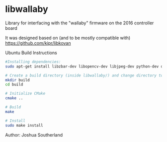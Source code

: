 # libwallaby
Library for interfacing with the "wallaby" firmware on the 2016 controller board

It was designed based on (and to be mostly compatible with) https://github.com/kipr/libkovan 


Ubuntu Build Instructions
```` bash
#Installing dependencies: 
sudo apt-get install libzbar-dev libopencv-dev libjpeg-dev python-dev doxygen swig cmake

# Create a build directory (inside libwallaby/) and change directory to it
mkdir build
cd build

# Initialize CMake
cmake ..

# Build
make

# Install
sudo make install
````

Author: Joshua Southerland
